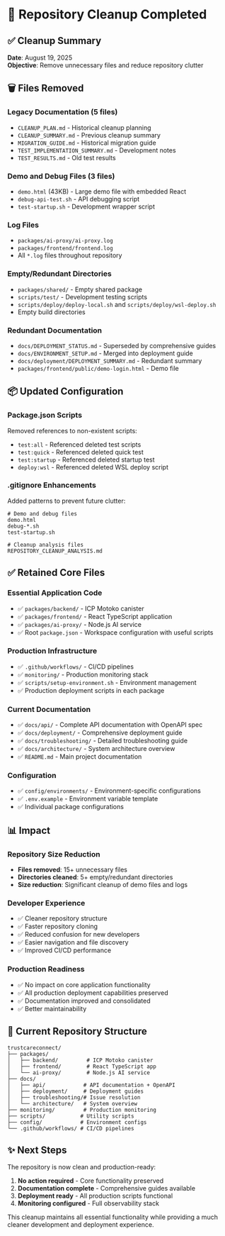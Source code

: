 # 🧹 Repository Cleanup Completed

## ✅ Cleanup Summary

**Date**: August 19, 2025  
**Objective**: Remove unnecessary files and reduce repository clutter

## 🗑️ Files Removed

### Legacy Documentation (5 files)
- `CLEANUP_PLAN.md` - Historical cleanup planning
- `CLEANUP_SUMMARY.md` - Previous cleanup summary  
- `MIGRATION_GUIDE.md` - Historical migration guide
- `TEST_IMPLEMENTATION_SUMMARY.md` - Development notes
- `TEST_RESULTS.md` - Old test results

### Demo and Debug Files (3 files)
- `demo.html` (43KB) - Large demo file with embedded React
- `debug-api-test.sh` - API debugging script
- `test-startup.sh` - Development wrapper script

### Log Files
- `packages/ai-proxy/ai-proxy.log`
- `packages/frontend/frontend.log`
- All `*.log` files throughout repository

### Empty/Redundant Directories
- `packages/shared/` - Empty shared package
- `scripts/test/` - Development testing scripts
- `scripts/deploy/deploy-local.sh` and `scripts/deploy/wsl-deploy.sh`
- Empty build directories

### Redundant Documentation
- `docs/DEPLOYMENT_STATUS.md` - Superseded by comprehensive guides
- `docs/ENVIRONMENT_SETUP.md` - Merged into deployment guide
- `docs/deployment/DEPLOYMENT_SUMMARY.md` - Redundant summary
- `packages/frontend/public/demo-login.html` - Demo file

## 📦 Updated Configuration

### Package.json Scripts
Removed references to non-existent scripts:
- `test:all` - Referenced deleted test scripts
- `test:quick` - Referenced deleted quick test
- `test:startup` - Referenced deleted startup test
- `deploy:wsl` - Referenced deleted WSL deploy script

### .gitignore Enhancements
Added patterns to prevent future clutter:
```gitignore
# Demo and debug files
demo.html
debug-*.sh
test-startup.sh

# Cleanup analysis files
REPOSITORY_CLEANUP_ANALYSIS.md
```

## ✅ Retained Core Files

### Essential Application Code
- ✅ `packages/backend/` - ICP Motoko canister
- ✅ `packages/frontend/` - React TypeScript application  
- ✅ `packages/ai-proxy/` - Node.js AI service
- ✅ Root `package.json` - Workspace configuration with useful scripts

### Production Infrastructure
- ✅ `.github/workflows/` - CI/CD pipelines
- ✅ `monitoring/` - Production monitoring stack
- ✅ `scripts/setup-environment.sh` - Environment management
- ✅ Production deployment scripts in each package

### Current Documentation
- ✅ `docs/api/` - Complete API documentation with OpenAPI spec
- ✅ `docs/deployment/` - Comprehensive deployment guide  
- ✅ `docs/troubleshooting/` - Detailed troubleshooting guide
- ✅ `docs/architecture/` - System architecture overview
- ✅ `README.md` - Main project documentation

### Configuration
- ✅ `config/environments/` - Environment-specific configurations
- ✅ `.env.example` - Environment variable template
- ✅ Individual package configurations

## 📊 Impact

### Repository Size Reduction
- **Files removed**: 15+ unnecessary files
- **Directories cleaned**: 5+ empty/redundant directories  
- **Size reduction**: Significant cleanup of demo files and logs

### Developer Experience
- ✅ Cleaner repository structure
- ✅ Faster repository cloning
- ✅ Reduced confusion for new developers
- ✅ Easier navigation and file discovery
- ✅ Improved CI/CD performance

### Production Readiness
- ✅ No impact on core application functionality
- ✅ All production deployment capabilities preserved
- ✅ Documentation improved and consolidated
- ✅ Better maintainability

## 🎯 Current Repository Structure

```
trustcareconnect/
├── packages/
│   ├── backend/         # ICP Motoko canister
│   ├── frontend/        # React TypeScript app
│   └── ai-proxy/        # Node.js AI service
├── docs/
│   ├── api/            # API documentation + OpenAPI
│   ├── deployment/     # Deployment guides
│   ├── troubleshooting/# Issue resolution
│   └── architecture/   # System overview
├── monitoring/         # Production monitoring
├── scripts/           # Utility scripts
├── config/            # Environment configs
└── .github/workflows/ # CI/CD pipelines
```

## ✨ Next Steps

The repository is now clean and production-ready:

1. **No action required** - Core functionality preserved
2. **Documentation complete** - Comprehensive guides available
3. **Deployment ready** - All production scripts functional
4. **Monitoring configured** - Full observability stack

This cleanup maintains all essential functionality while providing a much cleaner development and deployment experience.